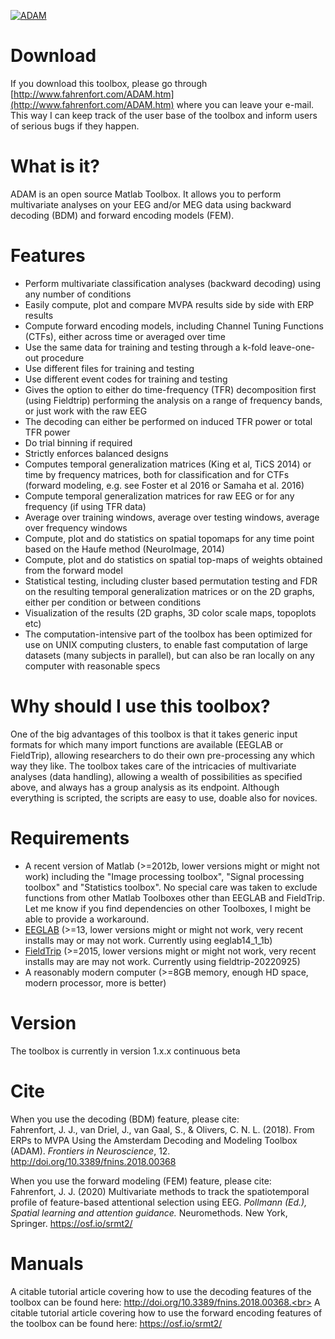 
[![ADAM](/install/ADAM_header.png)](http://www.fahrenfort.com/ADAM.htm)

# Download
If you download this toolbox, please go through [http://www.fahrenfort.com/ADAM.htm](http://www.fahrenfort.com/ADAM.htm) where you can leave your e-mail. This way I can keep track of the user base of the toolbox and inform users of serious bugs if they happen.

# What is it?
ADAM is an open source Matlab Toolbox. It allows you to perform multivariate analyses on your EEG and/or MEG data using backward decoding (BDM) and forward encoding models (FEM).

# Features
- Perform multivariate classification analyses (backward decoding) using any number of conditions
- Easily compute, plot and compare MVPA results side by side with ERP results
- Compute forward encoding models, including Channel Tuning Functions (CTFs), either across time or averaged over time
- Use the same data for training and testing through a k-fold leave-one-out procedure
- Use different files for training and testing
- Use different event codes for training and testing
- Gives the option to either do time-frequency (TFR) decomposition first (using Fieldtrip) performing the analysis on a range of frequency bands, or just work with the raw EEG
- The decoding can either be performed on induced TFR power or total TFR power
- Do trial binning if required
- Strictly enforces balanced designs
- Computes temporal generalization matrices (King et al, TiCS 2014) or time by frequency matrices, both for classification and for CTFs (forward modeling, e.g. see Foster et al 2016 or Samaha et al. 2016)
- Compute temporal generalization matrices for raw EEG or for any frequency (if using TFR data)
- Average over training windows, average over testing windows, average over frequency windows
- Compute, plot and do statistics on spatial topomaps for any time point based on the Haufe method (NeuroImage, 2014)
- Compute, plot and do statistics on spatial top-maps of weights obtained from the forward model
- Statistical testing, including cluster based permutation testing and FDR on the resulting temporal generalization matrices or on the 2D graphs, either per condition or between conditions
- Visualization of the results (2D graphs, 3D color scale maps, topoplots etc)
- The computation-intensive part of the toolbox has been optimized for use on UNIX computing clusters, to enable fast computation of large datasets (many subjects in parallel), but can also be ran locally on any computer with reasonable specs

# Why should I use this toolbox?
One of the big advantages of this toolbox is that it takes generic input formats for which many import functions are available (EEGLAB or FieldTrip), allowing researchers to do their own pre-processing any which way they like. The toolbox takes care of the intricacies of multivariate analyses (data handling), allowing a wealth of possibilities as specified above, and always has a group analysis as its endpoint. Although everything is scripted, the scripts are easy to use, doable also for novices.

# Requirements
- A recent version of Matlab (>=2012b, lower versions might or might not work) including the "Image processing toolbox", "Signal processing toolbox" and "Statistics toolbox". No special care was taken to exclude functions from other Matlab Toolboxes other than EEGLAB and FieldTrip. Let me know if you find dependencies on other Toolboxes, I might be able to provide a workaround.
- [EEGLAB](https://sccn.ucsd.edu/eeglab/downloadtoolbox.php) (>=13, lower versions might or might not work, very recent installs may or may not work. Currently using eeglab14_1_1b)
- [FieldTrip](http://www.fieldtriptoolbox.org/download) (>=2015, lower versions might or might not work, very recent installs may are may not work. Currently using fieldtrip-20220925)
- A reasonably modern computer (>=8GB memory, enough HD space, modern processor, more is better)

# Version
The toolbox is currently in version 1.x.x continuous beta

# Cite
When you use the decoding (BDM) feature, please cite:<br>
Fahrenfort, J. J., van Driel, J., van Gaal, S., & Olivers, C. N. L. (2018). From ERPs to MVPA Using the Amsterdam Decoding and Modeling Toolbox (ADAM). *Frontiers in Neuroscience*, 12. http://doi.org/10.3389/fnins.2018.00368

When you use the forward modeling (FEM) feature, please cite:<br>
Fahrenfort, J. J. (2020) Multivariate methods to track the spatiotemporal profile of feature-based attentional selection using EEG.  *Pollmann (Ed.), Spatial learning and attention guidance.* Neuromethods. New York, Springer. https://osf.io/srmt2/


# Manuals
A citable tutorial article covering how to use the decoding features of the toolbox can be found here: http://doi.org/10.3389/fnins.2018.00368.<br>
A citable tutorial article covering how to use the forward encoding features of the toolbox can be found here: https://osf.io/srmt2/
